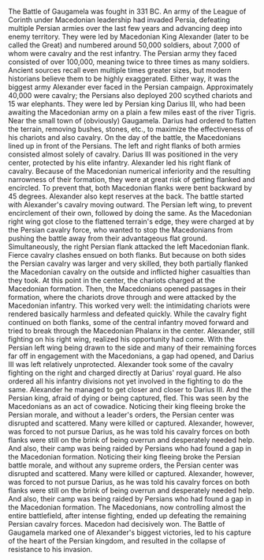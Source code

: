 The Battle of Gaugamela was fought in 331 BC. An army of the League of Corinth under Macedonian leadership had invaded Persia, defeating multiple Persian armies over the last few years and advancing deep into enemy territory. They were led by Macedonian King Alexander (later to be called the Great) and numbered around 50,000 soldiers, about 7,000 of whom were cavalry and the rest infantry.
The Persian army they faced consisted of over 100,000, meaning twice to three times as many soldiers. Ancient sources recall even multiple times greater sizes, but modern historians believe them to be highly exaggerated. Either way, it was the biggest army Alexander ever faced in the Persian campaign. Approximately 40,000 were cavalry; the Persians also deployed 200 scythed chariots and 15 war elephants.
 They were led by Persian king Darius III, who had been awaiting the Macedonian army on a plain a few miles east of the river Tigris. Near the small town of (obviously) Gaugamela. Darius had ordered to flatten the terrain, removing bushes, stones, etc., to maximize the effectiveness of his chariots and also cavalry.
 On the day of the battle, the Macedonians lined up in front of the Persians. The left and right flanks of both armies consisted almost solely of cavalry. Darius III was positioned in the very center, protected by his elite infantry. Alexander led his right flank of cavalry. Because of the Macedonian numerical inferiority and the resulting narrowness of their formation, they were at great risk of getting flanked and encircled. To prevent that, both Macedonian flanks were bent backward by 45 degrees. Alexander also kept reserves at the back.
The battle started with Alexander's cavalry moving outward. The Persian left wing, to prevent encirclement of their own, followed by doing the same. As the Macedonian right wing got close to the flattened terrain's edge, they were charged at by the Persian cavalry force, who wanted to stop the Macedonians from pushing the battle away from their advantageous flat ground. Simultaneously, the right Persian flank attacked the left Macedonian flank. Fierce cavalry clashes ensued on both flanks. But because on both sides the Persian cavalry was larger and very skilled, they both partially flanked the Macedonian cavalry on the outside and inflicted higher casualties than they took.
 At this point in the center, the chariots charged at the Macedonian formation. Then, the Macedonians opened passages in their formation, where the chariots drove through and  were attacked by the Macedonian infantry. This worked very well: the intimidating chariots were rendered basically harmless and defeated quickly.
 While the cavalry fight continued on both flanks, some of the central infantry moved forward and tried to break through the Macedonian Phalanx in the center.
 Alexander, still fighting on his right wing, realized his opportunity had come. With the Persian left wing being drawn to the side and many of their remaining forces far off in engagement with the Macedonians, a gap had opened, and Darius III was left relatively unprotected. Alexander took some of the cavalry fighting on the right and charged directly at Darius' royal guard. He also ordered all his infantry divisions not yet involved in the fighting to do the same.
Alexander he managed to get closer and closer to Darius III. And the Persian king, afraid of dying or being captured, fled. This was seen by the Macedonians as an act of cowadice.  Noticing their king fleeing broke the Persian morale, and without a leader's orders, the Persian center was disrupted and scattered. Many were killed or captured. Alexander, however, was forced to not pursue Darius, as he was told his cavalry forces on both flanks were still on the brink of being overrun and desperately needed help. And also, their camp was being raided by Persians who had found a gap in the Macedonian formation.
Noticing their king fleeing broke the Persian battle morale, and without any supreme orders, the Persian center was disrupted and scattered. Many were killed or captured. Alexander, however, was forced to not pursue Darius, as he was told his cavalry forces on both flanks were still on the brink of being overrun and desperately needed help. And also, their camp was being raided by Persians who had found a gap in the Macedonian formation.
The Macedonians, now controlling almost the entire battlefield, after intense fighting, ended up defeating the remaining Persian cavalry forces. 
Macedon had decisively won. The Battle of Gaugamela marked one of Alexander's biggest victories, led to his capture of the heart of the Persian kingdom, and resulted in the collapse of resistance to his invasion.

